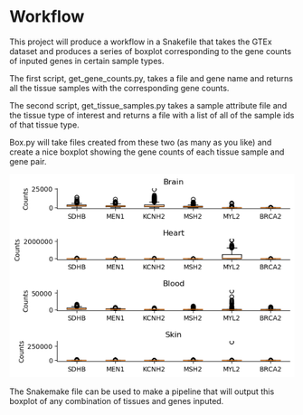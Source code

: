 # Workflow
This project will produce a workflow in a Snakefile that takes the GTEx dataset and produces a series of boxplot corresponding to the gene counts of inputed genes in certain sample types. 

The first script, get_gene_counts.py, takes a file and gene name and returns all the tissue samples with the corresponding gene counts. 

The second script, get_tissue_samples.py takes a sample attribute file and the tissue type of interest and returns a file with a list of all of the sample ids of that tissue type. 

Box.py will take files created from these two (as many as you like) and create a nice boxplot showing the gene counts of each tissue sample and gene pair.

![](Brain-Heart-Blood-Skin_SDHB-MEN1-KCNH2-MSH2-MYL2-BRCA2.png)

The Snakemake file can be used to make a pipeline that will output this boxplot of any combination of tissues and genes inputed.